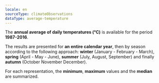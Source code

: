 ```yaml
---
locale: en
sourceType: climateObservations
dataType: average-temperature
---
```


The **annual average of daily temperatures (°C)** is available for the period
**1987-2016**.

The results are presented for **an entire calendar year**, then by season
according to the following approach: **winter** (January - February - March),
**spring** (April - May - June), **summer** (July, August, September) and
finally **autumn** (October November December).

For each representation, the **minimum**, **maximum** values and the **median**
are summarized.
